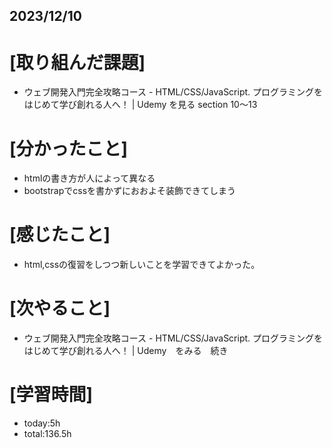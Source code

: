 ## 2023/12/10

# [取り組んだ課題]
- ウェブ開発入門完全攻略コース - HTML/CSS/JavaScript. プログラミングをはじめて学び創れる人へ！ | Udemy を見る
  section 10～13
# [分かったこと]
- htmlの書き方が人によって異なる
- bootstrapでcssを書かずにおおよそ装飾できてしまう
# [感じたこと]
- html,cssの復習をしつつ新しいことを学習できてよかった。
# [次やること]
- ウェブ開発入門完全攻略コース - HTML/CSS/JavaScript. プログラミングをはじめて学び創れる人へ！ | Udemy　をみる　続き
# [学習時間]
- today:5h  
- total:136.5h
